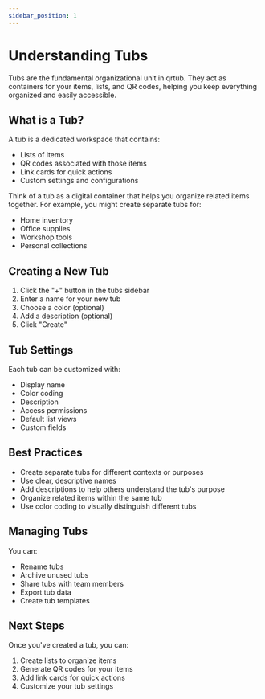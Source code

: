 ```yaml
---
sidebar_position: 1
---
```


# Understanding Tubs

Tubs are the fundamental organizational unit in qrtub. They act as containers for your items, lists, and QR codes, helping you keep everything organized and easily accessible.

## What is a Tub?

A tub is a dedicated workspace that contains:
- Lists of items
- QR codes associated with those items
- Link cards for quick actions
- Custom settings and configurations

Think of a tub as a digital container that helps you organize related items together. For example, you might create separate tubs for:
- Home inventory
- Office supplies
- Workshop tools
- Personal collections

## Creating a New Tub

1. Click the "+" button in the tubs sidebar
2. Enter a name for your new tub
3. Choose a color (optional)
4. Add a description (optional)
5. Click "Create"

## Tub Settings

Each tub can be customized with:
- Display name
- Color coding
- Description
- Access permissions
- Default list views
- Custom fields

## Best Practices

- Create separate tubs for different contexts or purposes
- Use clear, descriptive names
- Add descriptions to help others understand the tub's purpose
- Organize related items within the same tub
- Use color coding to visually distinguish different tubs

## Managing Tubs

You can:
- Rename tubs
- Archive unused tubs
- Share tubs with team members
- Export tub data
- Create tub templates

## Next Steps

Once you've created a tub, you can:
1. Create lists to organize items
2. Generate QR codes for your items
3. Add link cards for quick actions
4. Customize your tub settings 